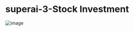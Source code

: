 # superai-3-Stock Investment

![image](https://github.com/Konthee/superai-3-Stock-Investment/assets/98932144/74dd584e-cf4e-477b-beb2-dfb420b39966)
